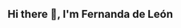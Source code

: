 ## Hi there 👋, I'm Fernanda de León

<!--
**fernandadeleon16/fernandadeleon16** is a ✨ _special_ ✨ repository because its `README.md` (this file) appears on your GitHub profile.

Here are some ideas to get you started:

- 🌱 I’m currently learning Data Analysis
- 📊 I studied a degree in computer science
- 💬 Ask me about Web Programming, Data Analysis
- 📫 How to reach me: fernanda.leongr@gmail.com
- 😄 Pronouns: she/her
- ⚡ Fun fact: I am passionate about art, I consider myself a creative person.

